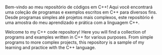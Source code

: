 Bem-vindo ao meu repositório de códigos em C++! Aqui você encontrará uma coleção de programas e exemplos escritos em C++ para diversos fins. Desde programas simples até projetos mais complexos, este repositório é uma amostra do meu aprendizado e prática com a linguagem C++.



Welcome to my C++ code repository! Here you will find a collection of programs and examples written in C++ for various purposes. From simple programs to more complex projects, this repository is a sample of my learning and practice with the C++ language.
